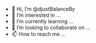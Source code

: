 - 👋 Hi, I’m @djustBalanceBy
- 👀 I’m interested in ...
- 🌱 I’m currently learning ...
- 💞️ I’m looking to collaborate on ...
- 📫 How to reach me ...

<!---
djustBalanceBy/djustBalanceBy is a ✨ special ✨ repository because its `README.md` (this file) appears on your GitHub profile.
You can click the Preview link to take a look at your changes.
--->
